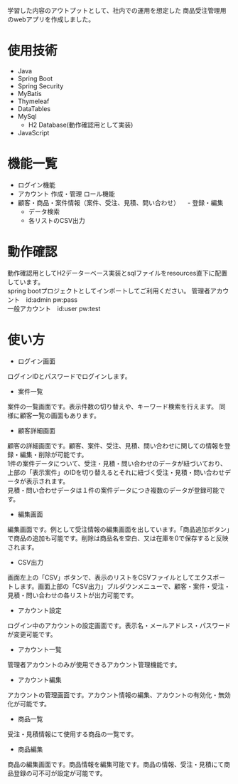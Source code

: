 学習した内容のアウトプットとして、社内での運用を想定した
商品受注管理用のwebアプリを作成しました。

# 使用技術
- Java
- Spring Boot
- Spring Security
- MyBatis
- Thymeleaf
- DataTables
- MySql
  - H2 Database(動作確認用として実装)
- JavaScript

# 機能一覧
- ログイン機能
- アカウント
  作成・管理
  ロール機能
- 顧客・商品・案件情報（案件、受注、見積、問い合わせ）
　- 登録・編集
  - データ検索
  - 各リストのCSV出力

# 動作確認
動作確認用としてH2データーベース実装とsqlファイルをresources直下に配置しています。  
spring bootプロジェクトとしてインポートしてご利用ください。
管理者アカウント　id:admin pw:pass  
一般アカウント　id:user pw:test

# 使い方
- ログイン画面  

ログインIDとパスワードでログインします。

- 案件一覧  

案件の一覧画面です。表示件数の切り替えや、キーワード検索を行えます。 同様に顧客一覧の画面もあります。

- 顧客詳細画面  

顧客の詳細画面です。顧客、案件、受注、見積、問い合わせに関しての情報を登録・編集・削除が可能です。  
1件の案件データについて、受注・見積・問い合わせのデータが紐づいており、上部の「表示案件」のIDを切り替えるとそれに紐づく受注・見積・問い合わせデータが表示されます。  
見積・問い合わせデータは１件の案件データにつき複数のデータが登録可能です。

- 編集画面  

編集画面です。例として受注情報の編集画面を出しています。「商品追加ボタン」で商品の追加も可能です。削除は商品名を空白、又は在庫を0で保存すると反映されます。

- CSV出力

画面左上の「CSV」ボタンで、表示のリストをCSVファイルとしてエクスポートします。画面上部の「CSV出力」プルダウンメニューで、顧客・案件・受注・見積・問い合わせの各リストが出力可能です。

- アカウント設定  

ログイン中のアカウントの設定画面です。表示名・メールアドレス・パスワードが変更可能です。

- アカウント一覧  

管理者アカウントのみが使用できるアカウント管理機能です。

- アカウント編集  

アカウントの管理画面です。アカウント情報の編集、アカウントの有効化・無効化が可能です。

- 商品一覧  

受注・見積情報にて使用する商品の一覧です。

- 商品編集  
 
商品の編集画面です。商品情報を編集可能です。商品の情報、受注・見積にて商品登録の可不可が設定が可能です。
